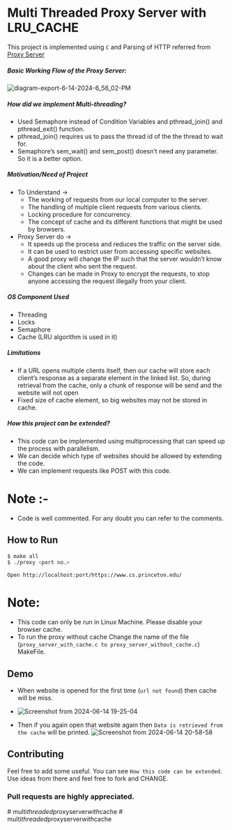<h1>Multi Threaded Proxy Server with LRU_CACHE</h1>

This project is implemented using `C` and Parsing of HTTP referred from <a href = "https://github.com/vaibhavnaagar/proxy-server"> Proxy Server </a>

##### Basic Working Flow of the Proxy Server:
![diagram-export-6-14-2024-6_56_02-PM]([https://github.com/MaheshPulivarthi18/multi_threaded_proxyserver_with_cache/assets/134507390/ad941088-7537-414f-97a3-b568382f7686](https://github-production-user-asset-6210df.s3.amazonaws.com/134507390/339799221-ad941088-7537-414f-97a3-b568382f7686.png?X-Amz-Algorithm=AWS4-HMAC-SHA256&X-Amz-Credential=AKIAVCODYLSA53PQK4ZA%2F20250407%2Fus-east-1%2Fs3%2Faws4_request&X-Amz-Date=20250407T100303Z&X-Amz-Expires=300&X-Amz-Signature=d0e3d29eabf4dd84e0d2100505b00ac7a9b98e6fbd5fd49ac7b9dbea3522b8d8&X-Amz-SignedHeaders=host))


##### How did we implement Multi-threading?
- Used Semaphore instead of Condition Variables and pthread_join() and pthread_exit() function. 
- pthread_join() requires us to pass the thread id of the the thread to wait for. 
- Semaphore’s sem_wait() and sem_post() doesn’t need any parameter. So it is a better option. 


##### Motivation/Need of Project
- To Understand → 
  - The working of requests from our local computer to the server.
  - The handling of multiple client requests from various clients.
  - Locking procedure for concurrency.
  - The concept of cache and its different functions that might be used by browsers.
- Proxy Server do → 
  - It speeds up the process and reduces the traffic on the server side.
  - It can be used to restrict user from accessing specific websites.
  - A good proxy will change the IP such that the server wouldn’t know about the client who sent the request.
  - Changes can be made in Proxy to encrypt the requests, to stop anyone accessing the request illegally from your client.
 
##### OS Component Used ​
- Threading
- Locks 
- Semaphore
- Cache (LRU algorithm is used in it)

##### Limitations ​
- If a URL opens multiple clients itself, then our cache will store each client’s response as a separate element in the linked list. So, during retrieval from the cache, only a chunk of response will be send and the website will not open
- Fixed size of cache element, so big websites may not be stored in cache. 

##### How this project can be extended? ​
- This code can be implemented using multiprocessing that can speed up the process with parallelism.
- We can decide which type of websites should be allowed by extending the code.
- We can implement requests like POST with this code.


# Note :-
- Code is well commented. For any doubt you can refer to the comments.


## How to Run

```bash
$ make all
$ ./proxy <port no.>
```
`Open http://localhost:port/https://www.cs.princeton.edu/`

# Note:
- This code can only be run in Linux Machine. Please disable your browser cache.
- To run the proxy without cache Change the name of the file (`proxy_server_with_cache.c to proxy_server_without_cache.c`) MakeFile.

## Demo
- When website is opened for the first time (`url not found`) then cache will be miss.
- ![Screenshot from 2024-06-14 19-25-04]([https://github.com/MaheshPulivarthi18/multi_threaded_proxyserver_with_cache/assets/134507390/5aee4e2a-c07b-42a0-ab30-5745392277aa](https://github-production-user-asset-6210df.s3.amazonaws.com/134507390/339805195-5aee4e2a-c07b-42a0-ab30-5745392277aa.png?X-Amz-Algorithm=AWS4-HMAC-SHA256&X-Amz-Credential=AKIAVCODYLSA53PQK4ZA%2F20250407%2Fus-east-1%2Fs3%2Faws4_request&X-Amz-Date=20250407T101023Z&X-Amz-Expires=300&X-Amz-Signature=e5dc2ede4f9c86828ae10e8c66616807ed6f3d84110eb7680235e96a353b8bb8&X-Amz-SignedHeaders=host))

- Then if you again open that website again then `Data is retrieved from the cache` will be printed.
![Screenshot from 2024-06-14 20-58-58](https://github.com/MaheshPulivarthi18/multi_threaded_proxyserver_with_cache/assets/134507390/eb1fbe39-eae8-40d1-b0e0-95417025727f)

## Contributing

Feel free to add some useful. You can see `How this code can be extended`. Use ideas from there and feel free to fork and CHANGE. 

### Pull requests are highly appreciated.
#   m u l t i _ t h r e a d e d _ p r o x y s e r v e r _ w i t h _ c a c h e 
 
 #   m u l t i _ t h r e a d e d _ p r o x y s e r v e r _ w i t h _ c a c h e 
 
 
